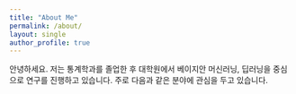 ```yaml
---
title: "About Me"
permalink: /about/
layout: single
author_profile: true
---
```


안녕하세요. 저는 통계학과를 졸업한 후 대학원에서 베이지안 머신러닝, 딥러닝을 중심으로 연구를 진행하고 있습니다. 주로 다음과 같은 분야에 관심을 두고 있습니다.
